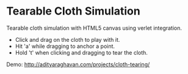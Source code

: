 Tearable Cloth Simulation
=========================

Tearable cloth simulation with HTML5 canvas using verlet integration.
<ul>
<li>Click and drag on the cloth to play with it.</li>
<li>Hit 'a' while dragging to anchor a point.</li>
<li>Hold 't' when clicking and dragging to tear the cloth.</li>
</ul>

Demo: http://adityaraghavan.com/projects/cloth-tearing/